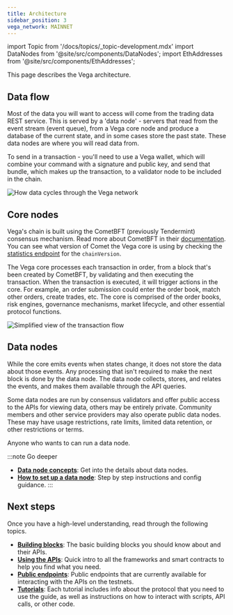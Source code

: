 ```yaml
---
title: Architecture
sidebar_position: 3
vega_network: MAINNET
---
```


import Topic from '/docs/topics/_topic-development.mdx'
import DataNodes from '@site/src/components/DataNodes';
import EthAddresses from '@site/src/components/EthAddresses';

<Topic />

This page describes the Vega architecture.

## Data flow
Most of the data you will want to access will come from the trading data REST service. This is served by a 'data node' - servers that read from the event stream (event queue), from a Vega core node and produce a database of the current state, and in some cases store the past state. These data nodes are where you will read data from. 

To send in a transaction - you'll need to use a Vega wallet, which will combine your command with a signature and public key, and send that bundle, which makes up the transaction, to a validator node to be included in the chain.

![How data cycles through the Vega network](/img/concept-diagrams/data-flow-vega.png)

<!--
This guide will use a wallet server running on localhost to 'write' data, and a specific data node to read data from. Depending on your use case, you may eventually run your own data source, or host a wallet on a remote machine.
-->

## Core nodes
Vega's chain is built using the CometBFT (previously Tendermint) consensus mechanism. Read more about CometBFT in their [documentation](https://docs.cometbft.com/). You can see what version of Comet the Vega core is using by checking the [statistics endpoint](../api/rest/transaction/transaction-statistics.api.mdx) for the `chainVersion`.

The Vega core processes each transaction in order, from a block that's been created by CometBFT, by validating and then executing the transaction. When the transaction is executed, it will trigger actions in the core. For example, an order submission could enter the order book, match other orders, create trades, etc. The core is comprised of the order books, risk engines, governance mechanisms, market lifecycle, and other essential protocol functions.

![Simplified view of the transaction flow](/img/concept-diagrams/transactions-flow-easy.png)

## Data nodes
While the core emits events when states change, it does not store the data about those events. Any processing that isn't required to make the next block is done by the data node. The data node collects, stores, and relates the events, and makes them available through the API queries.

Some data nodes are run by consensus validators and offer public access to the APIs for viewing data, others may be entirely private. Community members and other service providers may also operate public data nodes. These may have usage restrictions, rate limits, limited data retention, or other restrictions or terms. 

Anyone who wants to can run a data node.

:::note Go deeper
* **[Data node concepts](../concepts/vega-chain/data-nodes.md)**: Get into the details about data nodes.
* **[How to set up a data node](../node-operators/get-started/setup-datanode.md)**: Step by step instructions and config guidance.
:::

## Next steps
Once you have a high-level understanding, read through the following topics.

* **[Building blocks](./building-blocks.md)**: The basic building blocks you should know about and their APIs.
* **[Using the APIs](./using-the-apis.md)**: Quick intro to all the frameworks and smart contracts to help you find what you need.
* **[Public endpoints](./public-endpoints.md)**: Public endpoints that are currently available for interacting with the APIs on the testnets.
* **[Tutorials](../tutorials/index.md)**: Each tutorial includes info about the protocol that you need to use the guide, as well as instructions on how to interact with scripts, API calls, or other code.